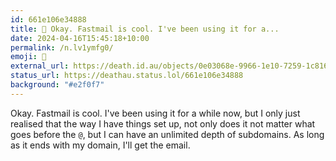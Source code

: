 ```yaml
---
id: 661e106e34888
title: 📧 Okay. Fastmail is cool. I've been using it for a...
date: 2024-04-16T15:45:18+10:00
permalink: /n.lv1ymfg0/
emoji: 📧
external_url: https://death.id.au/objects/0e03068e-9966-1e10-7259-1c8160567430
status_url: https://deathau.status.lol/661e106e34888
background: "#e2f0f7"
---
```


Okay. Fastmail is cool.
I've been using it for a while now, but I only just realised that the way I have things set up, not only does it not matter what goes before the `@`, but I can have an unlimited depth of subdomains. As long as it ends with my domain, I'll get the email.
